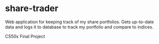 # share-trader
Web application for keeping track of my share portfolios. Gets up-to-date data and logs it to database to track my portfolio and compare to indices.

CS50x Final Project
